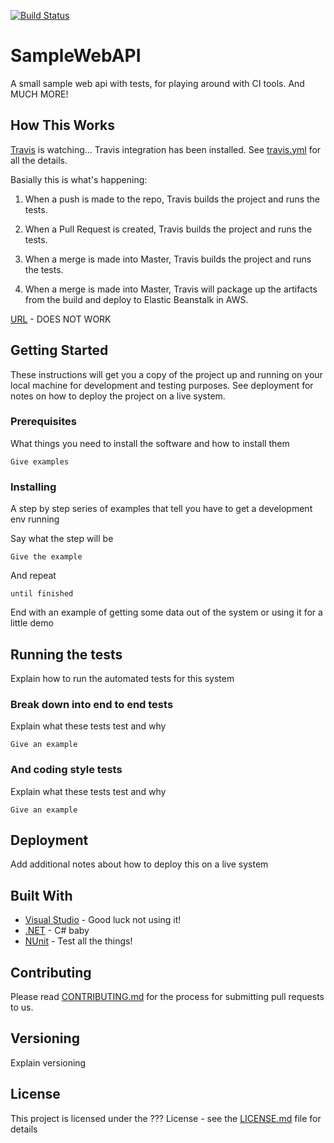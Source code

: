 [![Build Status](https://travis-ci.com/mrjoshua28/SampleWebAPI.svg?branch=master)](https://travis-ci.com/mrjoshua28/SampleWebAPI)

# SampleWebAPI

A small sample web api with tests, for playing around with CI tools. And MUCH MORE!

## How This Works

[Travis](https://www.travis-ci.com/) is watching... Travis integration has been installed. See [travis.yml](https://github.com/mrjoshua28/SampleWebAPI/blob/master/.travis.yml) for all the details.

Basially this is what's happening:

1. When a push is made to the repo, Travis builds the project and runs the tests.

2. When a Pull Request is created, Travis builds the project and runs the tests.

3. When a merge is made into Master, Travis builds the project and runs the tests.

4. When a merge is made into Master, Travis will package up the artifacts from the build and deploy to Elastic Beanstalk in AWS.

[URL](http://precisionexercise-env.kkxcvkqyhr.us-east-2.elasticbeanstalk.com/) - DOES NOT WORK

## Getting Started

These instructions will get you a copy of the project up and running on your local machine for development and testing purposes. See deployment for notes on how to deploy the project on a live system.

### Prerequisites

What things you need to install the software and how to install them

```
Give examples
```

### Installing

A step by step series of examples that tell you have to get a development env running

Say what the step will be

```
Give the example
```

And repeat

```
until finished
```

End with an example of getting some data out of the system or using it for a little demo

## Running the tests

Explain how to run the automated tests for this system

### Break down into end to end tests

Explain what these tests test and why

```
Give an example
```

### And coding style tests

Explain what these tests test and why

```
Give an example
```

## Deployment

Add additional notes about how to deploy this on a live system

## Built With

* [Visual Studio](https://www.visualstudio.com/) - Good luck not using it!
* [.NET](https://www.microsoft.com/net/) - C# baby
* [NUnit](http://nunit.org/) - Test all the things!

## Contributing

Please read [CONTRIBUTING.md](https://github.com/mrjoshua28/SampleWebAPI/blob/master/CONTRIBUTING.md) for the process for submitting pull requests to us.

## Versioning

Explain versioning

## License

This project is licensed under the ??? License - see the [LICENSE.md](LICENSE.md) file for details
